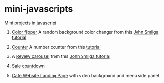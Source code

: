 # mini-javascripts

Mini projects in javascript

1. [Color flipper](https://archanakodange.github.io/mini-javascripts/color-flipper/)
   A random background color changer from this [John Smilga tutorial](https://www.youtube.com/watch?v=3PHXvlpOkf4&t=421s)

2. [Counter](https://archanakodange.github.io/mini-javascripts/counter/)
   A number counter from this [tutorial](https://www.youtube.com/watch?v=3PHXvlpOkf4&t=1825s)

3. A [Review carousel](https://archanakodange.github.io/mini-javascripts/counter/) from this [John Smilga tutorial](https://www.youtube.com/watch?v=3PHXvlpOkf4&t=2645s)

4. [Sale countdown](https://archanakodange.github.io/mini-javascripts/countdown-timer/)

5. [Cafe Website Landing Page](https://archanakodange.github.io/mini-javascripts/video-background/) with video background and menu side panel
